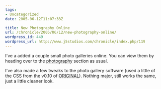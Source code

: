 ```yaml
---
tags:
- Uncategorized
date: 2005-06-12T11:07:33Z

title: New Photography Online
url: /chronicle/2005/06/12/new-photography-online/
wordpress_id: 449
wordpress_url: http://www.j5studios.com/chronicle/index.php/119
---
```


I've a added a couple small photo galleries online.  You can view them by heading over to the <a href="/photography/">photography</a> section as usual.

I've also made a few tweaks to the photo gallery software (used a little of the CSS from the v0.10 of <a href="http://jimmac.musichall.cz/original.php3">ORIGINAL</a>).  Nothing major, still works the same, just a little cleaner look.

